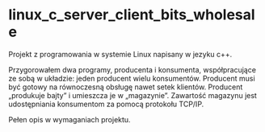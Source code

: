 # linux_c_server_client_bits_wholesale

Projekt z programowania w systemie Linux napisany w jezyku c++. 

Przygorowałem dwa programy, producenta i konsumenta, współpracujące ze
sobą w układzie: jeden producent wielu konsumentów. Producent musi być gotowy
na równoczesną obsługę nawet setek klientów.
Producent „produkuje bajty” i umieszcza je w „magazynie”. Zawartość magazynu
jest udostępniania konsumentom za pomocą protokołu TCP/IP.

Pełen opis w wymaganiach projektu.
